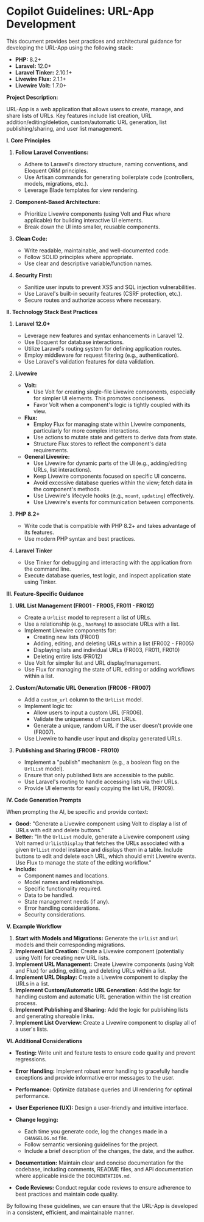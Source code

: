# Copilot Guidelines: URL-App Development

This document provides best practices and architectural guidance for developing the URL-App using the following stack:

* **PHP:** 8.2+
* **Laravel:** 12.0+
* **Laravel Tinker:** 2.10.1+
* **Livewire Flux:** 2.1.1+
* **Livewire Volt:** 1.7.0+

**Project Description:**

URL-App is a web application that allows users to create, manage, and share lists of URLs. Key features include list creation, URL addition/editing/deletion, custom/automatic URL generation, list publishing/sharing, and user list management.

**I. Core Principles**

1.  **Follow Laravel Conventions:**
    * Adhere to Laravel's directory structure, naming conventions, and Eloquent ORM principles.
    * Use Artisan commands for generating boilerplate code (controllers, models, migrations, etc.).
    * Leverage Blade templates for view rendering.

2.  **Component-Based Architecture:**
    * Prioritize Livewire components (using Volt and Flux where applicable) for building interactive UI elements.
    * Break down the UI into smaller, reusable components.

3.  **Clean Code:**
    * Write readable, maintainable, and well-documented code.
    * Follow SOLID principles where appropriate.
    * Use clear and descriptive variable/function names.

4.  **Security First:**
    * Sanitize user inputs to prevent XSS and SQL injection vulnerabilities.
    * Use Laravel's built-in security features (CSRF protection, etc.).
    * Secure routes and authorize access where necessary.

**II. Technology Stack Best Practices**

1.  **Laravel 12.0+**
    * Leverage new features and syntax enhancements in Laravel 12.
    * Use Eloquent for database interactions.
    * Utilize Laravel's routing system for defining application routes.
    * Employ middleware for request filtering (e.g., authentication).
    * Use Laravel's validation features for data validation.

2.  **Livewire**
    * **Volt:**
        * Use Volt for creating single-file Livewire components, especially for simpler UI elements. This promotes conciseness.
        * Favor Volt when a component's logic is tightly coupled with its view.
    * **Flux:**
        * Employ Flux for managing state within Livewire components, particularly for more complex interactions.
        * Use actions to mutate state and getters to derive data from state.
        * Structure Flux stores to reflect the component's data requirements.
    * **General Livewire:**
        * Use Livewire for dynamic parts of the UI (e.g., adding/editing URLs, list interactions).
        * Keep Livewire components focused on specific UI concerns.
        * Avoid excessive database queries within the view; fetch data in the component's methods.
        * Use Livewire's lifecycle hooks (e.g., `mount`, `updating`) effectively.
        * Use Livewire's events for communication between components.

3.  **PHP 8.2+**
    * Write code that is compatible with PHP 8.2+ and takes advantage of its features.
    * Use modern PHP syntax and best practices.

4.  **Laravel Tinker**
    * Use Tinker for debugging and interacting with the application from the command line.
    * Execute database queries, test logic, and inspect application state using Tinker.

**III. Feature-Specific Guidance**

1.  **URL List Management (FR001 - FR005, FR011 - FR012)**
    * Create a `UrlList` model to represent a list of URLs.
    * Use a relationship (e.g., `hasMany`) to associate URLs with a list.
    * Implement Livewire components for:
        * Creating new lists (FR001)
        * Adding, editing, and deleting URLs within a list (FR002 - FR005)
        * Displaying lists and individual URLs (FR003, FR011, FR010)
        * Deleting entire lists (FR012)
    * Use Volt for simpler list and URL display/management.
    * Use Flux for managing the state of URL editing or adding workflows within a list.

2.  **Custom/Automatic URL Generation (FR006 - FR007)**
    * Add a `custom_url` column to the `UrlList` model.
    * Implement logic to:
        * Allow users to input a custom URL (FR006).
        * Validate the uniqueness of custom URLs.
        * Generate a unique, random URL if the user doesn't provide one (FR007).
    * Use Livewire to handle user input and display generated URLs.

3.  **Publishing and Sharing (FR008 - FR010)**
    * Implement a "publish" mechanism (e.g., a boolean flag on the `UrlList` model).
    * Ensure that only published lists are accessible to the public.
    * Use Laravel's routing to handle accessing lists via their URLs.
    * Provide UI elements for easily copying the list URL (FR009).

**IV. Code Generation Prompts**

When prompting the AI, be specific and provide context:

* **Good:** "Generate a Livewire component using Volt to display a list of URLs with edit and delete buttons."
* **Better:** "In the `UrlList` module, generate a Livewire component using Volt named `UrlListDisplay` that fetches the URLs associated with a given `UrlList` model instance and displays them in a table. Include buttons to edit and delete each URL, which should emit Livewire events. Use Flux to manage the state of the editing workflow."
* **Include:**
    * Component names and locations.
    * Model names and relationships.
    * Specific functionality required.
    * Data to be handled.
    * State management needs (if any).
    * Error handling considerations.
    * Security considerations.

**V. Example Workflow**

1.  **Start with Models and Migrations:** Generate the `UrlList` and `Url` models and their corresponding migrations.
2.  **Implement List Creation:** Create a Livewire component (potentially using Volt) for creating new URL lists.
3.  **Implement URL Management:** Create Livewire components (using Volt and Flux) for adding, editing, and deleting URLs within a list.
4.  **Implement URL Display:** Create a Livewire component to display the URLs in a list.
5.  **Implement Custom/Automatic URL Generation:** Add the logic for handling custom and automatic URL generation within the list creation process.
6.  **Implement Publishing and Sharing:** Add the logic for publishing lists and generating shareable links.
7.  **Implement List Overview:** Create a Livewire component to display all of a user's lists.

**VI. Additional Considerations**

* **Testing:** Write unit and feature tests to ensure code quality and prevent regressions.
* **Error Handling:** Implement robust error handling to gracefully handle exceptions and provide informative error messages to the user.
* **Performance:** Optimize database queries and UI rendering for optimal performance.
* **User Experience (UX):** Design a user-friendly and intuitive interface.

* **Change logging:** 
    * Each time you generate code, log the changes made in a `CHANGELOG.md` file.
    * Follow semantic versioning guidelines for the project.
    * Include a brief description of the changes, the date, and the author.

* **Documentation:** Maintain clear and concise documentation for the codebase, including comments, README files, and API documentation where applicable inside the `DOCUMENTATION.md`.
* **Code Reviews:** Conduct regular code reviews to ensure adherence to best practices and maintain code quality.

By following these guidelines, we can ensure that the URL-App is developed in a consistent, efficient, and maintainable manner.